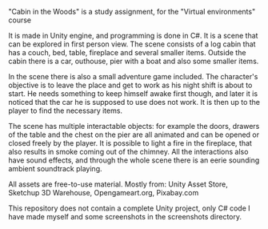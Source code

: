 "Cabin in the Woods" is a study assignment, for the "Virtual environments" course

It is made in Unity engine, and programming is done in C#. It is a scene that can be explored in first person view. The scene consists of a log cabin that has a couch, bed, table, fireplace and several smaller items. Outside the cabin there is a car, outhouse, pier with a boat and also some smaller items. 

In the scene there is also a small adventure game included. The character's objective is to leave the place and get to work as his night shift is about to start. He needs something to keep himself awake first though, and later it is noticed that the car he is supposed to use does not work. It is then up to the player to find the necessary items.

The scene has multiple interactable objects: for example the doors, drawers of the table and the chest on the pier are all animated and can be opened or closed freely by the player. It is possible to light a fire in the fireplace, that also results in smoke coming out of the chimney. All the interactions also have sound effects, and through the whole scene there is an eerie sounding ambient soundtrack playing.

All assets are free-to-use material.
Mostly from: Unity Asset Store, Sketchup 3D Warehouse, Opengameart.org, Pixabay.com

This repository does not contain a complete Unity project, only C# code I have made myself and some screenshots in the screenshots directory.

